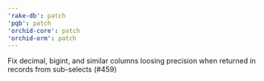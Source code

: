 ```yaml
---
'rake-db': patch
'pqb': patch
'orchid-core': patch
'orchid-orm': patch
---
```


Fix decimal, bigint, and similar columns loosing precision when returned in records from sub-selects (#459)
